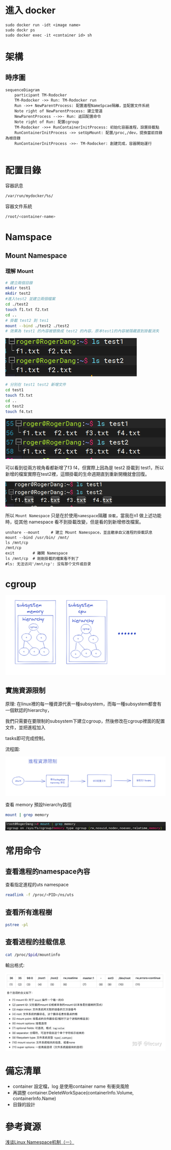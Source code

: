 # 進入 docker

``` shell
sudo docker run -idt <image name>
sudo dockr ps
sudo docker exec -it <container id> sh
```

# 架構

## 時序圖

``` mermaid
sequenceDiagram
	participant TM-Rodocker
	TM-Rodocker ->> Run: TM-Rodocker run
	Run ->>+ NewParentProcess: 配置進程NameSpcae隔離，並配置文件系統
	Note right of NewParentProcess: 建立管道
	NewParentProcess -->>- Run: 返回配置命令
	Note right of Run: 配置cgroup
	TM-Rodocker ->>+ RunContainerInitProcess: 初始化容器進程，設置掛載點 
	RunContainerInitProcess ->> setUpMount: 配置/proc,/dev，提換當前目錄為根目錄
	RunContainerInitProcess ->>- TM-Rodocker: 創建完成，容器開始運行
	
```



# 配置目錄

容器訊息
``` sh
/var/run/mydocker/%s/
```

容器文件系統

```sh
/root/<container-name>
```



# Namspace

## Mount Namespace

### 理解 Mount	

``` sh
# 建立兩個目錄
mkdir test1
mkdir test2
#進入test2 並建立兩個檔案
cd ./test2	
touch f1.txt f2.txt
cd ..
# 掛載 test2 到 tes1
mount --bind ./test2 ./test2 
# 效果為 test1 的內容被替換成 test2 的內容，原本test1的內容被隱藏直到掛載消失

```

![image-20230329142255276](./實現docker.assets/image-20230329142255276.png)

``` sh
# 分別在 test1 test2 新增文件
cd test1
touch f3.txt
cd ..
cd test2
touch f4.txt
```

![image-20230329142448539](./實現docker.assets/image-20230329142448539.png)

可以看到從兩方視角看都新增了f3 f4，但實際上因為是 test2 掛載到 test1，所以新增的檔案實際在test2裡，這類掛載的生命週期直到重新開機就會回復。

![image-20230329142803969](./實現docker.assets/image-20230329142803969.png)

所以 `Mount Namespace` 只是在於使用`namespace`隔離 `掛載`，當我在n1 做上述功能時，從其他 namespace 看不到掛載改變，但是看的到新增修改檔案。

``` shell
unshare --mount		# 建立 Mount Namespace，並且繼承自父進程的掛載訊息
mount --bind /usr/bin/ /mnt/ 
ls /mnt/cp 
/mnt/cp 
exit 		# 離開 Namespace
ls /mnt/cp 	# 剛剛掛載的檔案看不到了
#ls: 无法访问'/mnt/cp': 没有那个文件或目录 
```





# cgroup

![image-20230327144007392](./實現docker.assets/image-20230327144007392.png)



## 實施資源限制

原理: 在linux裡的每一種資源代表一種subsystem，而每一種subsystem都會有一個默認的hierarchy，

我們只需要在要限制的subsystem下建立cgroup，然後修改在cgroup裡面的配置文件，並把進程加入

tasks即可完成控制。

流程圖:

![image-20230327143540473](./實現docker.assets/image-20230327143540473.png)





查看 memory 預設hierarchy路徑

```sh
mount | grep memory
```

![image-20230327143138537](./實現docker.assets/image-20230327143138537.png)





# 常用命令

## 查看進程的namespace內容

查看指定進程的uts namespace

``` sh
readlink -f /proc/<PID>/ns/uts
```

## 查看所有進程樹

``` sh
pstree -pl
```

## 查看进程的挂载信息

``` sh
cat /proc/$pid/mountinfo
```

輸出格式:

![img](./實現docker.assets/v2-77ecbf746f9ce998ea3fbc3c63ffe1c4_r.jpg)





# 備忘清單

* container 設定檔，log 是使用container name 有衝突風險
* 再調整 container.DeleteWorkSpace(containerInfo.Volume, containerInfo.Name)
* 目錄的設計

# 參考資源

[浅谈Linux Namespace机制（一）](https://zhuanlan.zhihu.com/p/73248894)
